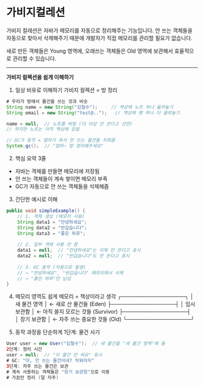 # 가비지컬레션
가비지 컬레션은 자바가 메모리를 자동으로 정리해주는 기능입니다.
안 쓰는 객체들을 자동으로 찾아서 삭제해주기 때문에 개발자가 직접 메모리를 관리할 필요가 없습니다.

새로 만든 객체들은 Young 영역에, 오래쓰는 객체들은 Old 영역에 보관해서 효율적으로 관리할 수 있습니다.

------------------------ 
**가비지 컬렉션을 쉽게 이해하기**
1. 일상 비유로 이해하기
가비지 컬렉션 = 방 정리
```java 
# 우리가 방에서 물건을 쓰는 것과 비슷
String name = new String("김철수");     // 책상에 노트 하나 올려놓기
String email = new String("test@..");   // 책상에 펜 하나 더 올려놓기

name = null;  // 노트를 버림 (더 이상 안 쓴다고 선언)
// 하지만 노트는 아직 책상에 있음

// GC가 동작 = 엄마가 와서 안 쓰는 물건들 치워줌
System.gc();  // "엄마~ 방 정리해주세요"
```
2. 핵심 요약 3줄

- 자바는 객체를 만들면 메모리에 저장됨
- 안 쓰는 객체들이 계속 쌓이면 메모리 부족
- GC가 자동으로 안 쓰는 객체들을 삭제해줌

3. 간단한 예시로 이해
```java
public void simpleExample() {
    // 1. 객체 생성 (메모리 사용)
    String data1 = "안녕하세요";
    String data2 = "반갑습니다";
    String data3 = "좋은 하루";
    
    // 2. 일부 객체 사용 안 함
    data1 = null;  // "안녕하세요"는 이제 안 쓴다고 표시
    data2 = null;  // "반갑습니다"도 안 쓴다고 표시
    
    // 3. GC 동작 (자동으로 발생)
    // → "안녕하세요", "반갑습니다" 메모리에서 삭제
    // → "좋은 하루"만 남김
}
```
4. 메모리 영역도 쉽게
메모리 = 책상이라고 생각
┌─────────────────┐
│   새 물건 영역    │ ← 새로 산 물건들 (Eden)
├─────────────────┤
│   임시 보관함    │ ← 아직 쓸지 모르는 것들 (Survivor)
├─────────────────┤  
│   장기 보관함    │ ← 자주 쓰는 중요한 것들 (Old)
└─────────────────┘

5. 동작 과정을 단순하게
1단계: 물건 사기
```java
User user = new User("김철수");  // 새 물건을 "새 물건 영역"에 둠
2단계: 정리 시간
user = null;  // "이 물건 안 써요" 표시
# GC: "아, 안 쓰는 물건이네? 치워야지"
3단계: 자주 쓰는 물건은 보관
# 계속 사용하는 객체들은 "장기 보관함"으로 이동
# 가끔만 정리 (덜 자주)
```